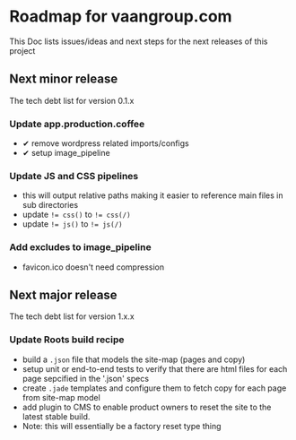 # Roadmap for vaangroup.com

This Doc lists issues/ideas and next steps for the next releases of this project






## Next minor release

The tech debt list for version 0.1.x



### Update app.production.coffee

* ✔ remove wordpress related imports/configs
* ✔ setup image_pipeline



### Update JS and CSS pipelines

* this will output relative paths making it easier to reference main files in sub directories
* update `!= css()` to `!= css(/)`
* update `!= js()` to `!= js(/)`



### Add excludes to image_pipeline

* favicon.ico doesn't need compression






## Next major release

The tech debt list for version 1.x.x


### Update Roots build recipe

* build a `.json` file that models the site-map (pages and copy)
* setup unit or end-to-end tests to verify that there are html files for each page sepcified in the '.json' specs
* create `.jade` templates and configure them to fetch copy for each page from site-map model
* add plugin to CMS to enable product owners to reset the site to the latest stable build.
* Note: this will essentially be a factory reset type thing


